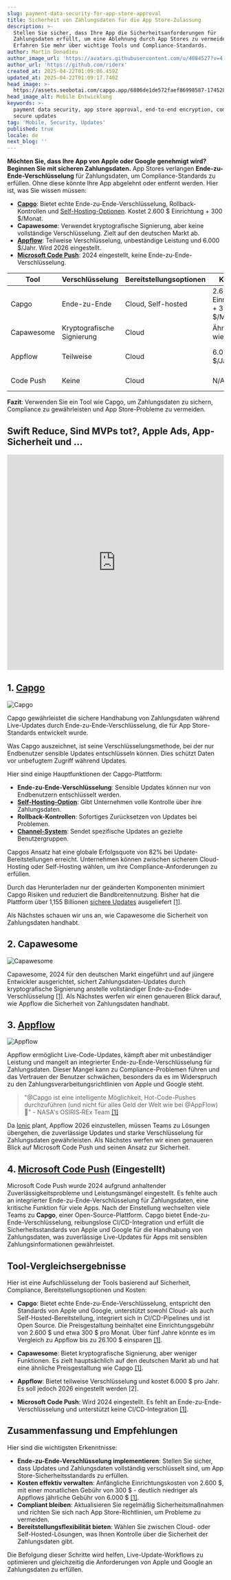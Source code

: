 ```yaml
---
slug: payment-data-security-for-app-store-approval
title: Sicherheit von Zahlungsdaten für die App Store-Zulassung
description: >-
  Stellen Sie sicher, dass Ihre App die Sicherheitsanforderungen für
  Zahlungsdaten erfüllt, um eine Ablehnung durch App Stores zu vermeiden.
  Erfahren Sie mehr über wichtige Tools und Compliance-Standards.
author: Martin Donadieu
author_image_url: 'https://avatars.githubusercontent.com/u/4084527?v=4'
author_url: 'https://github.com/riderx'
created_at: 2025-04-22T01:09:06.459Z
updated_at: 2025-04-22T01:09:17.740Z
head_image: >-
  https://assets.seobotai.com/capgo.app/6806de1de572faef86998587-1745284157740.jpg
head_image_alt: Mobile Entwicklung
keywords: >-
  payment data security, app store approval, end-to-end encryption, compliance,
  secure updates
tag: 'Mobile, Security, Updates'
published: true
locale: de
next_blog: ''
---
```

**Möchten Sie, dass Ihre App von Apple oder Google genehmigt wird? Beginnen Sie mit sicheren Zahlungsdaten.** App Stores verlangen **Ende-zu-Ende-Verschlüsselung** für Zahlungsdaten, um Compliance-Standards zu erfüllen. Ohne diese könnte Ihre App abgelehnt oder entfernt werden. Hier ist, was Sie wissen müssen:

-   **[Capgo](https://capgo.app/)**: Bietet echte Ende-zu-Ende-Verschlüsselung, Rollback-Kontrollen und [Self-Hosting-Optionen](https://capgo.app/blog/self-hosted-capgo/). Kostet 2.600 $ Einrichtung + 300 $/Monat.
-   **Capawesome**: Verwendet kryptografische Signierung, aber keine vollständige Verschlüsselung. Zielt auf den deutschen Markt ab.
-   **[Appflow](https://ionic.io/appflow/live-updates)**: Teilweise Verschlüsselung, unbeständige Leistung und 6.000 $/Jahr. Wird 2026 eingestellt.
-   **[Microsoft Code Push](https://www.reddit.com/r/reactnative/comments/1dsorxn/end_of_appcenter_x_codepush_for_2025_march/)**: 2024 eingestellt, keine Ende-zu-Ende-Verschlüsselung.

| **Tool** | **Verschlüsselung** | **Bereitstellungsoptionen** | **Kosten** | **Status** |
| --- | --- | --- | --- | --- |
| Capgo | Ende-zu-Ende | Cloud, Self-hosted | 2.600 $ Einrichtung + 300 $/Monat | Aktiv |
| Capawesome | Kryptografische Signierung | Cloud | Ähnlich wie Capgo | Aktiv |
| Appflow | Teilweise | Cloud | 6.000 $/Jahr | Wird 2026 eingestellt |
| Code Push | Keine | Cloud | N/A | 2024 eingestellt |

**Fazit**: Verwenden Sie ein Tool wie Capgo, um Zahlungsdaten zu sichern, Compliance zu gewährleisten und App Store-Probleme zu vermeiden.

## Swift Reduce, Sind MVPs tot?, Apple Ads, App-Sicherheit und ...

<iframe src="https://www.youtube.com/embed/FsVbZftrPTQ" title="YouTube video player" frameborder="0" allow="accelerometer; autoplay; clipboard-write; encrypted-media; gyroscope; picture-in-picture; web-share" referrerpolicy="strict-origin-when-cross-origin" style="width: 100%; height: 500px;" allowfullscreen></iframe>

## 1. [Capgo](https://capgo.app/)

![Capgo](https://assets.seobotai.com/capgo.app/6806de1de572faef86998587/3963f7973abbc5791f2fae6e45924907.jpg)

Capgo gewährleistet die sichere Handhabung von Zahlungsdaten während Live-Updates durch Ende-zu-Ende-Verschlüsselung, die für App Store-Standards entwickelt wurde.

Was Capgo auszeichnet, ist seine Verschlüsselungsmethode, bei der nur Endbenutzer sensible Updates entschlüsseln können. Dies schützt Daten vor unbefugtem Zugriff während Updates.

Hier sind einige Hauptfunktionen der Capgo-Plattform:

-   **Ende-zu-Ende-Verschlüsselung**: Sensible Updates können nur von Endbenutzern entschlüsselt werden.
-   **[Self-Hosting-Option](https://capgo.app/blog/self-hosted-capgo/)**: Gibt Unternehmen volle Kontrolle über ihre Zahlungsdaten.
-   **Rollback-Kontrollen**: Sofortiges Zurücksetzen von Updates bei Problemen.
-   **[Channel-System](https://capgo.app/docs/plugin/cloud-mode/channel-system/)**: Sendet spezifische Updates an gezielte Benutzergruppen.

Capgos Ansatz hat eine globale Erfolgsquote von 82% bei Update-Bereitstellungen erreicht. Unternehmen können zwischen sicherem Cloud-Hosting oder Self-Hosting wählen, um ihre Compliance-Anforderungen zu erfüllen.

Durch das Herunterladen nur der geänderten Komponenten minimiert Capgo Risiken und reduziert die Bandbreitennutzung. Bisher hat die Plattform über 1,155 Billionen [sichere Updates](https://capgo.app/docs/plugin/cloud-mode/hybrid-update/) ausgeliefert [\[1\]](https://capgo.app/).

Als Nächstes schauen wir uns an, wie Capawesome die Sicherheit von Zahlungsdaten handhabt.

## 2. Capawesome

![Capawesome](https://assets.seobotai.com/capgo.app/6806de1de572faef86998587/04d155e1ac5e3041660c0e8da59e2e54.jpg)

Capawesome, 2024 für den deutschen Markt eingeführt und auf jüngere Entwickler ausgerichtet, sichert Zahlungsdaten-Updates durch kryptografische Signierung anstelle vollständiger Ende-zu-Ende-Verschlüsselung [\[1\]](https://capgo.app/). Als Nächstes werfen wir einen genaueren Blick darauf, wie Appflow die Sicherheit von Zahlungsdaten handhabt.

## 3. [Appflow](https://ionic.io/appflow/live-updates)

![Appflow](https://assets.seobotai.com/capgo.app/6806de1de572faef86998587/f6bc7b408415ab449b606f457e137ee1.jpg)

Appflow ermöglicht Live-Code-Updates, kämpft aber mit unbeständiger Leistung und mangelt an integrierter Ende-zu-Ende-Verschlüsselung für Zahlungsdaten. Dieser Mangel kann zu Compliance-Problemen führen und das Vertrauen der Benutzer schwächen, besonders da es im Widerspruch zu den Zahlungsverarbeitungsrichtlinien von Apple und Google steht.

> "@Capgo ist eine intelligente Möglichkeit, Hot-Code-Pushes durchzuführen (und nicht für alles Geld der Welt wie bei @AppFlow) 🙂" - NASA's OSIRIS‑REx Team [\[1\]](https://capgo.app/)

Da [Ionic](https://ionicframework.com/) plant, Appflow 2026 einzustellen, müssen Teams zu Lösungen übergehen, die zuverlässige Updates und starke Verschlüsselung für Zahlungsdaten gewährleisten. Als Nächstes werfen wir einen genaueren Blick auf Microsoft Code Push und seinen Ansatz zur Sicherheit.

## 4. [Microsoft Code Push](https://www.reddit.com/r/reactnative/comments/1dsorxn/end_of_appcenter_x_codepush_for_2025_march/) (Eingestellt)

Microsoft Code Push wurde 2024 aufgrund anhaltender Zuverlässigkeitsprobleme und Leistungsmängel eingestellt. Es fehlte auch an integrierter Ende-zu-Ende-Verschlüsselung für Zahlungsdaten, eine kritische Funktion für viele Apps. Nach der Einstellung wechselten viele Teams zu **Capgo**, einer Open-Source-Plattform. Capgo bietet Ende-zu-Ende-Verschlüsselung, reibungslose CI/CD-Integration und erfüllt die Sicherheitsstandards von Apple und Google für die Handhabung von Zahlungsdaten, was zuverlässige Live-Updates für Apps mit sensiblen Zahlungsinformationen gewährleistet.

## Tool-Vergleichsergebnisse

Hier ist eine Aufschlüsselung der Tools basierend auf Sicherheit, Compliance, Bereitstellungsoptionen und Kosten:

-   **Capgo**: Bietet echte Ende-zu-Ende-Verschlüsselung, entspricht den Standards von Apple und Google, unterstützt sowohl Cloud- als auch Self-Hosted-Bereitstellung, integriert sich in CI/CD-Pipelines und ist Open Source. Die Preisgestaltung beinhaltet eine Einrichtungsgebühr von 2.600 $ und etwa 300 $ pro Monat. Über fünf Jahre könnte es im Vergleich zu Appflow bis zu 26.100 $ einsparen [\[1\]](https://capgo.app/).
    
-   **Capawesome**: Bietet kryptografische Signierung, aber weniger Funktionen. Es zielt hauptsächlich auf den deutschen Markt ab und hat eine ähnliche Preisgestaltung wie Capgo [\[1\]](https://capgo.app/).
    
-   **Appflow**: Bietet teilweise Verschlüsselung und kostet 6.000 $ pro Jahr. Es soll jedoch 2026 eingestellt werden \[2\].
    
-   **Microsoft Code Push**: Wird 2024 eingestellt. Es fehlt an Ende-zu-Ende-Verschlüsselung und unterstützt keine CI/CD-Integration [\[1\]](https://capgo.app/).
    

## Zusammenfassung und Empfehlungen

Hier sind die wichtigsten Erkenntnisse:

-   **Ende-zu-Ende-Verschlüsselung implementieren**: Stellen Sie sicher, dass Updates und Zahlungsdaten vollständig verschlüsselt sind, um App Store-Sicherheitsstandards zu erfüllen.
-   **Kosten effektiv verwalten**: Anfängliche Einrichtungskosten von 2.600 $, mit einer monatlichen Gebühr von 300 $ - deutlich niedriger als Appflows jährliche Gebühr von 6.000 $ [\[1\]](https://capgo.app/).
-   **Compliant bleiben**: Aktualisieren Sie regelmäßig Sicherheitsmaßnahmen und richten Sie sich nach App Store-Richtlinien, um Probleme zu vermeiden.
-   **Bereitstellungsflexibilität bieten**: Wählen Sie zwischen Cloud- oder Self-Hosted-Lösungen, was Ihnen Kontrolle über die Sicherheit der Zahlungsdaten gibt.

Die Befolgung dieser Schritte wird helfen, Live-Update-Workflows zu optimieren und gleichzeitig die Anforderungen von Apple und Google an Zahlungsdaten zu erfüllen.
